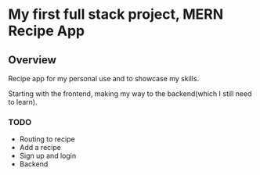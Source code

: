 # My first full stack project, MERN Recipe App

## Overview

Recipe app for my personal use and to showcase my skills.

Starting with the frontend, making my way to the backend(which I still need to learn).

### TODO

-   Routing to recipe
-   Add a recipe
-   Sign up and login
-   Backend
